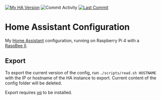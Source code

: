 [![My HA Version](https://img.shields.io/github/v/tag/n00bcodr/homeassistant?color=d42a1e&label=My%20HA%20Version&logo=homeassistant&logoColor=white)](https://github.com/johnnybegood/ha-config/blob/main/config/.HA_VERSION)
![Commit Activity](https://img.shields.io/github/commit-activity/w/johnnybegood/ha-config?color=f58153)
[![Last Commit](https://img.shields.io/github/last-commit/johnnybegood/ha-config?color=purple)](https://github.com/johnnybegood/ha-config/commits/main)

# Home Assistant Configuration
My [Home Assistant](https://www.home-assistant.io/) configuration, running on Raspberry Pi 4 with a [RaspBee II](https://phoscon.de/en/raspbee2).

## Export
To export the current version of the config, run `./scripts/read.sh HOSTNAME` with the IP or hostname of the HA instance to export. Current content of the config folder will be deleted.

Export requires [yq](https://github.com/mikefarah/yq/#install) to be installed.
